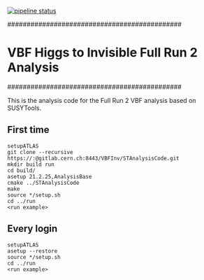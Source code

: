 
[![pipeline status](https://gitlab.cern.ch/VBFInv/STAnalysisCode/badges/master/pipeline.svg)](https://gitlab.cern.ch/VBFInv/STAnalysisCode/commits/master)

#############################################
# VBF Higgs to Invisible Full Run 2 Analysis
#############################################

This is the analysis code for the Full Run 2 VBF analysis based on SUSYTools.

## First time
```
setupATLAS
git clone --recursive https://:@gitlab.cern.ch:8443/VBFInv/STAnalysisCode.git
mkdir build run
cd build/
asetup 21.2.25,AnalysisBase
cmake ../STAnalysisCode
make
source */setup.sh
cd ../run
<run example>
```

## Every login
```
setupATLAS
asetup --restore
source */setup.sh
cd ../run
<run example>
```